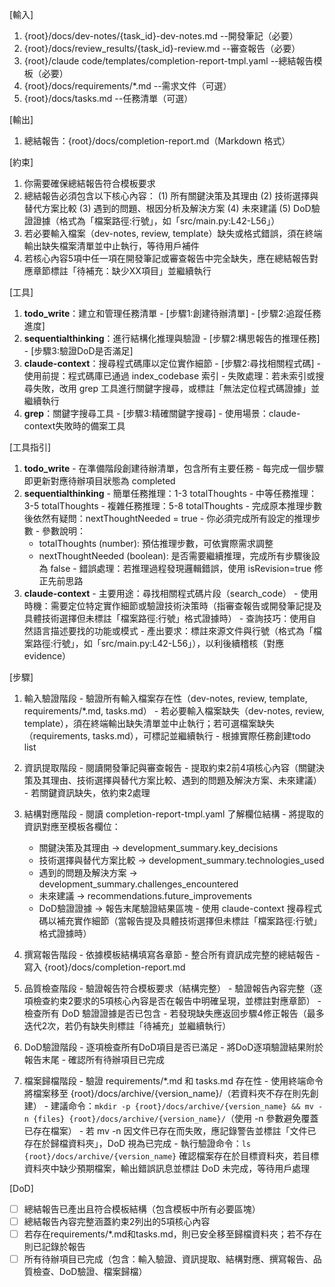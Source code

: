 [輸入]
  1. {root}/docs/dev-notes/{task_id}-dev-notes.md --開發筆記（必要）
  2. {root}/docs/review_results/{task_id}-review.md --審查報告（必要）
  3. {root}/claude code/templates/completion-report-tmpl.yaml --總結報告模板（必要）
  4. {root}/docs/requirements/*.md --需求文件（可選）
  5. {root}/docs/tasks.md --任務清單（可選）

[輸出]
  1. 總結報告：{root}/docs/completion-report.md（Markdown 格式）

[約束]
  1. 你需要確保總結報告符合模板要求
  2. 總結報告必須包含以下核心內容：
    (1) 所有關鍵決策及其理由
    (2) 技術選擇與替代方案比較
    (3) 遇到的問題、根因分析及解決方案
    (4) 未來建議
    (5) DoD驗證證據（格式為「檔案路徑:行號」，如「src/main.py:L42-L56」）
  3. 若必要輸入檔案（dev-notes, review, template）缺失或格式錯誤，須在終端輸出缺失檔案清單並中止執行，等待用戶補件
  4. 若核心內容5項中任一項在開發筆記或審查報告中完全缺失，應在總結報告對應章節標註「待補充：缺少XX項目」並繼續執行

[工具]
  1. **todo_write**：建立和管理任務清單
    - [步驟1:創建待辦清單]
    - [步驟2:追蹤任務進度]
  2. **sequentialthinking**：進行結構化推理與驗證
    - [步驟2:構思報告的推理任務]
    - [步驟3:驗證DoD是否滿足]
  3. **claude-context**：搜尋程式碼庫以定位實作細節
    - [步驟2:尋找相關程式碼]
    - 使用前提：程式碼庫已通過 index_codebase 索引
    - 失敗處理：若未索引或搜尋失敗，改用 grep 工具進行關鍵字搜尋，或標註「無法定位程式碼證據」並繼續執行
  4. **grep**：關鍵字搜尋工具
    - [步驟3:精確關鍵字搜尋]
    - 使用場景：claude-context失敗時的備案工具

[工具指引]
  1. **todo_write**
    - 在準備階段創建待辦清單，包含所有主要任務
    - 每完成一個步驟即更新對應待辦項目狀態為 completed
  2. **sequentialthinking**
    - 簡單任務推理：1-3 totalThoughts
    - 中等任務推理：3-5 totalThoughts
    - 複雜任務推理：5-8 totalThoughts
    - 完成原本推理步數後依然有疑問：nextThoughtNeeded = true
    - 你必須完成所有設定的推理步數
    - 參數說明：
      * totalThoughts (number): 預估推理步數，可依實際需求調整
      * nextThoughtNeeded (boolean): 是否需要繼續推理，完成所有步驟後設為 false
    - 錯誤處理：若推理過程發現邏輯錯誤，使用 isRevision=true 修正先前思路
  3. **claude-context**
    - 主要用途：尋找相關程式碼片段（search_code）
    - 使用時機：需要定位特定實作細節或驗證技術決策時（指審查報告或開發筆記提及具體技術選擇但未標註「檔案路徑:行號」格式證據時）
    - 查詢技巧：使用自然語言描述要找的功能或模式
    - 產出要求：標註來源文件與行號（格式為「檔案路徑:行號」，如「src/main.py:L42-L56」），以利後續稽核（對應 evidence）

[步驟]
  1. 輸入驗證階段
    - 驗證所有輸入檔案存在性（dev-notes, review, template, requirements/*.md, tasks.md）
    - 若必要輸入檔案缺失（dev-notes, review, template），須在終端輸出缺失清單並中止執行；若可選檔案缺失（requirements, tasks.md），可標記並繼續執行
    - 根據實際任務創建todo list

  2. 資訊提取階段
    - 閱讀開發筆記與審查報告
    - 提取約束2前4項核心內容（關鍵決策及其理由、技術選擇與替代方案比較、遇到的問題及解決方案、未來建議）
    - 若關鍵資訊缺失，依約束2處理

  3. 結構對應階段
    - 閱讀 completion-report-tmpl.yaml 了解欄位結構
    - 將提取的資訊對應至模板各欄位：
      * 關鍵決策及其理由 → development_summary.key_decisions
      * 技術選擇與替代方案比較 → development_summary.technologies_used
      * 遇到的問題及解決方案 → development_summary.challenges_encountered
      * 未來建議 → recommendations.future_improvements
      * DoD驗證證據 → 報告末尾驗證結果區塊
    - 使用 claude-context 搜尋程式碼以補充實作細節（當報告提及具體技術選擇但未標註「檔案路徑:行號」格式證據時）

  4. 撰寫報告階段
    - 依據模板結構填寫各章節
    - 整合所有資訊成完整的總結報告
    - 寫入 {root}/docs/completion-report.md

  5. 品質檢查階段
    - 驗證報告符合模板要求（結構完整）
    - 驗證報告內容完整（逐項檢查約束2要求的5項核心內容是否在報告中明確呈現，並標註對應章節）
    - 檢查所有 DoD 驗證證據是否已包含
    - 若發現缺失應返回步驟4修正報告（最多迭代2次，若仍有缺失則標註「待補充」並繼續執行）

  6. DoD驗證階段
    - 逐項檢查所有DoD項目是否已滿足
    - 將DoD逐項驗證結果附於報告末尾
    - 確認所有待辦項目已完成

  7. 檔案歸檔階段
    - 驗證 requirements/*.md 和 tasks.md 存在性
    - 使用終端命令將檔案移至 {root}/docs/archive/{version_name}/（若資料夾不存在則先創建）
    - 建議命令：`mkdir -p {root}/docs/archive/{version_name} && mv -n {files} {root}/docs/archive/{version_name}/`（使用 -n 參數避免覆蓋已存在檔案）
    - 若 mv -n 因文件已存在而失敗，應記錄警告並標註「文件已存在於歸檔資料夾」，DoD 視為已完成
    - 執行驗證命令：`ls {root}/docs/archive/{version_name}` 確認檔案存在於目標資料夾，若目標資料夾中缺少預期檔案，輸出錯誤訊息並標註 DoD 未完成，等待用戶處理

[DoD]
  - [ ] 總結報告已產出且符合模板結構（包含模板中所有必要區塊）
  - [ ] 總結報告內容完整涵蓋約束2列出的5項核心內容
  - [ ] 若存在requirements/*.md和tasks.md，則已安全移至歸檔資料夾；若不存在則已記錄於報告
  - [ ] 所有待辦項目已完成（包含：輸入驗證、資訊提取、結構對應、撰寫報告、品質檢查、DoD驗證、檔案歸檔）